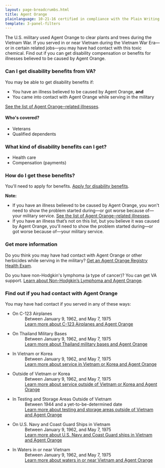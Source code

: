 ```yaml
---
layout: page-breadcrumbs.html
title: Agent Orange
plainlanguage: 10-21-16 certified in compliance with the Plain Writing Act
template: 3-panel-filters
---
```


<div class="va-introtext">

The U.S. military used Agent Orange to clear plants and trees during the Vietnam War. If you served in or near Vietnam during the Vietnam War Era—or in certain related jobs—you may have had contact with this toxic chemical. Find out if you can get disability compensation or benefits for illnesses believed to be caused by Agent Orange.

</div>

<div class="call-out" markdown="1">

### Can I get disability benefits from VA?

You may be able to get disability benefits if:

- You have an illness believed to be caused by Agent Orange, **and**
- You came into contact with Agent Orange while serving in the military

[See the list of Agent Orange‒related illnesses](/disability-benefits/conditions/exposure-to-hazardous-materials/agent-orange/diseases/).


#### Who's covered?

- Veterans
- Qualified dependents

</div>

### What kind of disability benefits can I get?

- Health care
- Compensation (payments)

### How do I get these benefits?

You'll need to apply for benefits. [Apply for disability benefits](/disability-benefits/apply-for-benefits/).

**Note:**
- If you have an illness believed to be caused by Agent Orange, you won't need to show the problem started during—or got worse because of—your military service. [See the list of Agent Orange‒related illnesses](/disability-benefits/conditions/exposure-to-hazardous-materials/agent-orange/diseases/).
- If you have an illness that’s not on this list, but you believe it was caused by Agent Orange, you'll need to show the problem started during—or got worse because of—your military service.


### Get more information

Do you think you may have had contact with Agent Orange or other herbicides while serving in the military? [Get an Agent Orange Registry Health Exam](/disability-benefits/conditions/exposure-to-hazardous-materials/agent-orange/registry-health-exam/).

Do you have non-Hodgkin's lymphoma (a type of cancer)? You can get VA support. [Learn about Non-Hodgkin’s Lymphoma and Agent Orange](/disability-benefits/conditions/exposure-to-hazardous-materials/agent-orange/non-hodgkins/).


### Find out if you had contact with Agent Orange

You may have had contact if you served in any of these ways:

<ul class="small-block-grid-1 medium-block-grid-2">
  <li>
    <dl class="panel-list">
      <dt>On C-123 Airplanes</dt>
      <dd>Between January 9, 1962, and May 7, 1975</dd>
      <dd><a href="/disability-benefits/conditions/exposure-to-hazardous-materials/agent-orange/c-123/">Learn more <span class="sr-only">about C-123 Airplanes and Agent Orange</span></a></dd>
    </dl>
  </li>
  <li>
    <dl class="panel-list">
      <dt>On Thailand Military Bases</dt>
      <dd>Between January 9, 1962, and May 7, 1975</dd>
      <dd>
        <a href="/disability-benefits/conditions/exposure-to-hazardous-materials/agent-orange/thailand-military-bases/">Learn more <span class="sr-only">about Thailand military bases and Agent Orange</span></a>
      </dd>
    </dl>
  </li>
  <li>
    <dl class="panel-list">
      <dt>In Vietnam or Korea</dt>
      <dd>Between January 9, 1962, and May 7, 1975</dd>
      <dd><a href="/disability-benefits/conditions/exposure-to-hazardous-materials/agent-orange/service-inside/">Learn more <span class="sr-only">about service in Vietnam or Korea and Agent Orange</span></a></dd>
    </dl>
  </li>
  <li>
    <dl class="panel-list">
      <dt>Outside of Vietnam or Korea</dt>
      <dd>Between January 9, 1962, and May 7, 1975</dd>
      <dd><a href="/disability-benefits/conditions/exposure-to-hazardous-materials/agent-orange/service-outside/">Learn more <span class="sr-only">about service outside of Vietnam or Korea and Agent Orange</span></a></dd>
    </dl>
  </li>
  <li>
    <dl class="panel-list">
      <dt>In Testing and Storage Areas Outside of Vietnam</dt>
      <dd>Between 1944 and a yet-to-be-determined date</dd>
      <dd><a href="/disability-benefits/conditions/exposure-to-hazardous-materials/agent-orange/test-storage/">Learn more <span class="sr-only">about testing and storage areas outside of Vietnam and Agent Orange</span></a></dd>
    </dl>
  </li>
  <li>
    <dl class="panel-list">
      <dt>On U.S. Navy and Coast Guard Ships in Vietnam</dt>
      <dd>Between January 9, 1962, and May 7, 1975</dd>
      <dd>
        <a href="/disability-benefits/conditions/exposure-to-hazardous-materials/agent-orange/navy-coast-guard/">Learn more <span class="sr-only">about U.S. Navy and Coast Guard ships in Vietnam and Agent Orange</span></a>
      </dd>
    </dl>
  </li>
  <li>
  <dl class="panel-list">
    <dt>In Waters in or near Vietnam</dt>
    <dd>Between January 9, 1962, and May 7, 1975</dd>
    <dd>
      <a href="/disability-benefits/conditions/exposure-to-hazardous-materials/agent-orange/water-vietnam/">Learn more <span class="sr-only">about waters in or near Vietnam and Agent Orange</span></a>
    </dd>
  </dl>
</li>
</ul>
